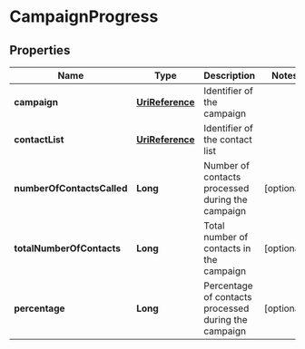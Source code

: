 
# CampaignProgress

## Properties
Name | Type | Description | Notes
------------ | ------------- | ------------- | -------------
**campaign** | [**UriReference**](UriReference.md) | Identifier of the campaign | 
**contactList** | [**UriReference**](UriReference.md) | Identifier of the contact list | 
**numberOfContactsCalled** | **Long** | Number of contacts processed during the campaign |  [optional]
**totalNumberOfContacts** | **Long** | Total number of contacts in the campaign |  [optional]
**percentage** | **Long** | Percentage of contacts processed during the campaign |  [optional]



